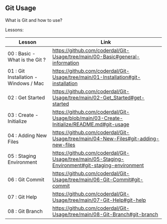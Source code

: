 ## Git Usage

What is Git and how to use?

Lessons:

| Lesson             | Link                                                                |
| ----------------- | ------------------------------------------------------------------ |
| 00 : Basic - What is the Git ? | https://github.com/coderdal/Git-Usage/tree/main/00-Basic#general-information |
| 01 : Git Installation - Windows / Mac | https://github.com/coderdal/Git-Usage/tree/main/01-Installation#git-installation|
| 02 : Get Started | https://github.com/coderdal/Git-Usage/tree/main/02-Get_Started#get-started|
| 03 : Create - Initialize | https://github.com/coderdal/Git-Usage/blob/main/03-Create-Initialize/README.md#git-usage|
| 04 : Adding New Files | https://github.com/coderdal/Git-Usage/tree/main/04-New-Files#git-adding-new-files|
| 05 : Staging Environment | https://github.com/coderdal/Git-Usage/tree/main/05-Staging-Environment#git-staging-environment|
| 06 : Git Commit | https://github.com/coderdal/Git-Usage/tree/main/06-Git-Commit#git-commit|
| 07 : Git Help | https://github.com/coderdal/Git-Usage/tree/main/07-Git-Help#git-help|
| 08 : Git Branch | https://github.com/coderdal/Git-Usage/tree/main/08-Git-Branch#git-branch|
